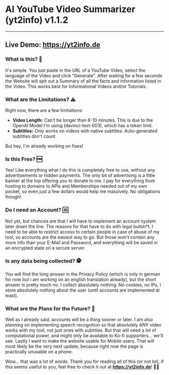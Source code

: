 # AI YouTube Video Summarizer (yt2info) v1.1.2
---
## Live Demo: https://yt2info.de

### What is this? :thinking:
It's simple. You just paste in the URL of a YouTube Video, select the language of the Video and click "Generate". After waiting for a few seconds the Website will spit out a Summary of all the facts and information listed in the Video. This works best for Informational Videos and/or Tutorials.
### What are the Limitations? :warning:
Right now, there are a few limitations:
- **Video Length:** Can't be longer than 8-10 minutes. This is due to the OpenAI Model I'm using (davinci-text-003), which has a token limit.
- **Subtitles:** Only works on videos with native subtitles. Auto-generated subtitles don't count.

But hey, I'm already working on fixes!

### Is this Free? :free:
Yes! Like everything what I do this is completely free to use, without any advertisements or hidden payments. The only bit of advertising is a little banner at the top offering you to donate to me. I pay for everything from hosting to domains to APIs and Memberships needed out of my own pocket, so even just a few dollars would help me massively. No obligations though!

### Do I need an Account? :id:
Not yet, but chances are that I will have to implement an account system later down the line. The reasons for that have to do with legal bullsh*t. I need to be able to restrict access to certain people in case of abuse of my tool, so accounts are the easiest way to go. But those won't contain any more info than your E-Mail and Password, and everything will be saved in an encrypted state on a secure server.

### Is any data being collected? 🕵️
You will find the long answer in the Privacy Policy (which is only in german for now but i am working on an english translation already), but the short answer is pretty much no. I collect absolutely nothing. No cookies, no IPs, I store absolutely nothing about the user (until accounts are implemented at least). 

### What are the Plans for the Future? :rocket:
Well as I already said, accounts will be a thing sooner or later. I am also planning on implementing speech recognition so that absolutely ANY video works with my tool, not just ones with subtitles. But that will need a lot of computational power, and might only be available to Ko-fi supporters... we'll see. Lastly I want to make the website usable for Mobile users. That will most likely be the very next update, because right now the page is practically unusable on a phone.

Wow... that was a lot of words. Thank you for reading all of this (or not lol), if this seems useful to you, feel free to check it out at **https://yt2info.de**! :purple_heart::sparkles:
